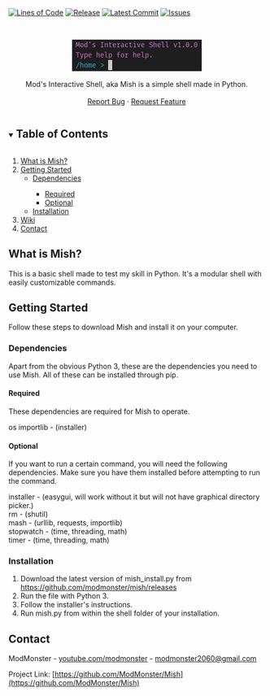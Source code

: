 [codelines-shield]: https://img.shields.io/tokei/lines/github.com/ModMonster/mish?label=Lines%20of%20code&style=for-the-badge
[codelines-url]: https://github.com/modmonster/mish
[version-shield]: https://img.shields.io/github/v/tag/ModMonster/mish?label=Latest%20Release&style=for-the-badge
[version-url]: https://github.com/modmonster/mish/releases
[commits-url]: https://github.com/modmonster/mish/commits/master
[latestcommit-shield]: https://img.shields.io/github/last-commit/ModMonster/mish?label=Latest%20Commit&style=for-the-badge
[issues-shield]: https://img.shields.io/github/issues/modmonster/mish?style=for-the-badge
[issues-url]: https://github.com/modmonster/mish/issues


[![Lines of Code][codelines-shield]][codelines-url]
[![Release][version-shield]][version-url]
[![Latest Commit][latestcommit-shield]][commits-url]
[![Issues][issues-shield]][issues-url]

[screenshot]: https://raw.githubusercontent.com/ModMonster/mish/master/logo.png

<!-- PROJECT LOGO -->
<br />
<p align="center">
  <a href="https://github.com/ModMonster/mish">
    <img src="logo.png" alt="Logo">
  </a>
  <p align="center">
    Mod's Interactive Shell, aka Mish is a simple shell made in Python. 
    <br />
    <br />
    <a href="https://github.com/ModMonster/Mish/issues">Report Bug</a>
    ·
    <a href="https://github.com/ModMonster/Mish/issues">Request Feature</a>
  </p>
</p>



<!-- TABLE OF CONTENTS -->
<details open="open">
  <summary><h2 style="display: inline-block">Table of Contents</h2></summary>
  <ol>
    <li>
      <a href="#what-is-mish">What is Mish?</a>
    </li>
    <li>
      <a href="#getting-started">Getting Started</a>
      <ul>
        <li><a href="#dependencies">Dependencies</a></li>
        <ul>
          <li><a href="#required">Required</a></li>
          <li><a href="#optional">Optional</a></li>
        </ul>
        <li><a href="#installation">Installation</a></li>
      </ul>
    </li>
    <li><a href="https://github.com/modmonster/mish/wiki">Wiki</a></li>
    <li><a href="#contact">Contact</a></li>
  </ol>
</details>



<!-- ABOUT THE PROJECT -->
## What is Mish?

This is a basic shell made to test my skill in Python. It's a modular shell with easily customizable commands.


<!-- GETTING STARTED -->
## Getting Started

Follow these steps to download Mish and install it on your computer.

### Dependencies

Apart from the obvious Python 3, these are the dependencies you need to use Mish. All of these can be installed through pip.

#### Required
These dependencies are required for Mish to operate.

os
importlib - (installer)

#### Optional
If you want to run a certain command, you will need the following dependencies. Make sure you have them installed before attempting to run the command.

installer - (easygui, will work without it but will not have graphical directory picker.)
<br>
rm - (shutil)
<br>
mash - (urllib, requests, importlib)
<br>
stopwatch - (time, threading, math)
<br>
timer - (time, threading, math)

### Installation

1. Download the latest version of mish_install.py from https://github.com/modmonster/mish/releases
2. Run the file with Python 3.
3. Follow the installer's instructions.
4. Run mish.py from within the shell folder of your installation.

<!-- CONTACT -->
## Contact

ModMonster - [youtube.com/modmonster](https://youtube.com/modmonster) - modmonster2060@gmail.com

Project Link: [https://github.com/ModMonster/Mish](https://github.com/ModMonster/Mish)
